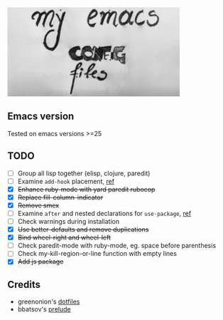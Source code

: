 <img src="https://github.com/chief/.emacs.d/blob/master/logo/test.jpg" height=200/>

## Emacs version

Tested on emacs versions >=25

## TODO

- [ ] Group all lisp together (elisp, clojure, paredit)
- [ ] Examine `add-hook` placement,
  [ref](https://github.com/jwiegley/use-package/issues/228)
- [x] ~~Enhance ruby-mode with yard paredit rubocop~~
- [x] ~~Replace fill-column-indicator~~
- [x] ~~Remove smex~~
- [ ] Examine `after` and nested declarations for `use-package`,
[ref](https://github.com/jwiegley/use-package/issues/453)
- [ ] Check warnings during installation
- [x] ~~Use  better-defaults  and remove duplications~~
- [x] ~~Bind wheel-right and wheel-left~~
- [ ] Check paredit-mode with ruby-mode, eg. space before parenthesis
- [ ] Check my-kill-region-or-line function with empty lines
- [x] ~~Add js package~~

## Credits

* greenonion's [dotfiles](https://github.com/greenonion/dotfiles)
* bbatsov's [prelude](https://github.com/bbatsov/prelude)
